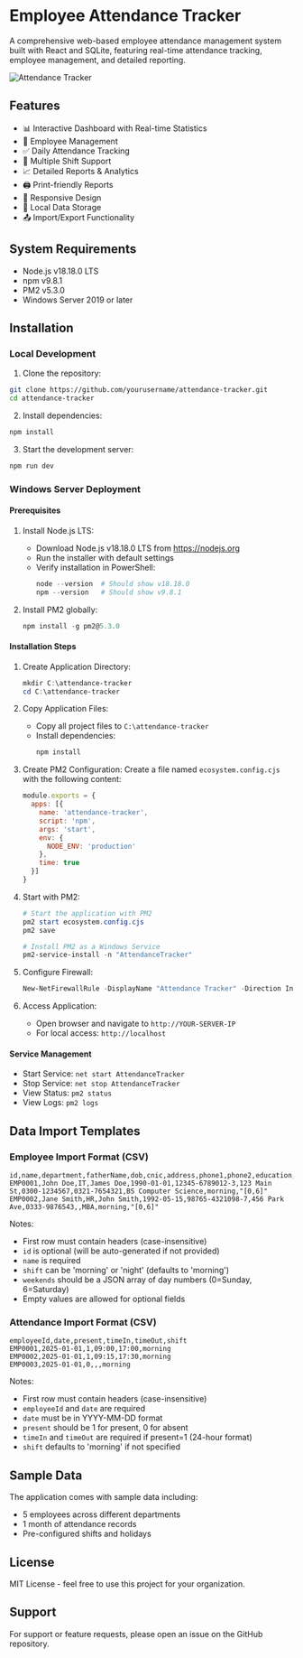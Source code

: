 # Employee Attendance Tracker

A comprehensive web-based employee attendance management system built with React and SQLite, featuring real-time attendance tracking, employee management, and detailed reporting.

![Attendance Tracker](https://images.pexels.com/photos/3183150/pexels-photo-3183150.jpeg?auto=compress&cs=tinysrgb&w=1260&h=750&dpr=2)

## Features

- 📊 Interactive Dashboard with Real-time Statistics
- 👥 Employee Management
- ✅ Daily Attendance Tracking
- 📅 Multiple Shift Support
- 📈 Detailed Reports & Analytics
- 🖨️ Print-friendly Reports
- 📱 Responsive Design
- 💾 Local Data Storage
- 📤 Import/Export Functionality

## System Requirements

- Node.js v18.18.0 LTS
- npm v9.8.1
- PM2 v5.3.0
- Windows Server 2019 or later

## Installation

### Local Development

1. Clone the repository:
```bash
git clone https://github.com/yourusername/attendance-tracker.git
cd attendance-tracker
```

2. Install dependencies:
```bash
npm install
```

3. Start the development server:
```bash
npm run dev
```

### Windows Server Deployment

#### Prerequisites

1. Install Node.js LTS:
   - Download Node.js v18.18.0 LTS from https://nodejs.org
   - Run the installer with default settings
   - Verify installation in PowerShell:
     ```powershell
     node --version  # Should show v18.18.0
     npm --version   # Should show v9.8.1
     ```

2. Install PM2 globally:
   ```powershell
   npm install -g pm2@5.3.0
   ```

#### Installation Steps

1. Create Application Directory:
   ```powershell
   mkdir C:\attendance-tracker
   cd C:\attendance-tracker
   ```

2. Copy Application Files:
   - Copy all project files to `C:\attendance-tracker`
   - Install dependencies:
     ```powershell
     npm install
     ```

3. Create PM2 Configuration:
   Create a file named `ecosystem.config.cjs` with the following content:
   ```javascript
   module.exports = {
     apps: [{
       name: 'attendance-tracker',
       script: 'npm',
       args: 'start',
       env: {
         NODE_ENV: 'production'
       },
       time: true
     }]
   }
   ```

4. Start with PM2:
   ```powershell
   # Start the application with PM2
   pm2 start ecosystem.config.cjs
   pm2 save
   
   # Install PM2 as a Windows Service
   pm2-service-install -n "AttendanceTracker"
   ```

5. Configure Firewall:
   ```powershell
   New-NetFirewallRule -DisplayName "Attendance Tracker" -Direction Inbound -Protocol TCP -LocalPort 80 -Action Allow
   ```

6. Access Application:
   - Open browser and navigate to `http://YOUR-SERVER-IP`
   - For local access: `http://localhost`

#### Service Management

- Start Service: `net start AttendanceTracker`
- Stop Service: `net stop AttendanceTracker`
- View Status: `pm2 status`
- View Logs: `pm2 logs`

## Data Import Templates

### Employee Import Format (CSV)

```csv
id,name,department,fatherName,dob,cnic,address,phone1,phone2,education,shift,weekends
EMP0001,John Doe,IT,James Doe,1990-01-01,12345-6789012-3,123 Main St,0300-1234567,0321-7654321,BS Computer Science,morning,"[0,6]"
EMP0002,Jane Smith,HR,John Smith,1992-05-15,98765-4321098-7,456 Park Ave,0333-9876543,,MBA,morning,"[0,6]"
```

Notes:
- First row must contain headers (case-insensitive)
- `id` is optional (will be auto-generated if not provided)
- `name` is required
- `shift` can be 'morning' or 'night' (defaults to 'morning')
- `weekends` should be a JSON array of day numbers (0=Sunday, 6=Saturday)
- Empty values are allowed for optional fields

### Attendance Import Format (CSV)

```csv
employeeId,date,present,timeIn,timeOut,shift
EMP0001,2025-01-01,1,09:00,17:00,morning
EMP0002,2025-01-01,1,09:15,17:30,morning
EMP0003,2025-01-01,0,,,morning
```

Notes:
- First row must contain headers (case-insensitive)
- `employeeId` and `date` are required
- `date` must be in YYYY-MM-DD format
- `present` should be 1 for present, 0 for absent
- `timeIn` and `timeOut` are required if present=1 (24-hour format)
- `shift` defaults to 'morning' if not specified

## Sample Data

The application comes with sample data including:
- 5 employees across different departments
- 1 month of attendance records
- Pre-configured shifts and holidays

## License

MIT License - feel free to use this project for your organization.

## Support

For support or feature requests, please open an issue on the GitHub repository.